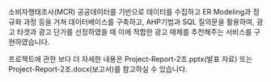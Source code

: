 소비자행태조사(MCR) 공공데이터를 기반으로 데이터를 수집하고 ER Modeling과 정규화 과정 등을 거쳐 데이터베이스를 구축하고, AHP기법과 SQL 질의문을 활용하여, 광고 타겟과 광고 단가를
선정하였을 때 이에 적합한 광고 매체를 추천해주는 서비스를 구현하였습니다.

프로젝트에 관한 보다 더 자세한 내용은 Project-Report-2조.pptx(발표 자료) 또는 Project-Report-2조.docx(보고서)를 참고하실 수 있습니다.
